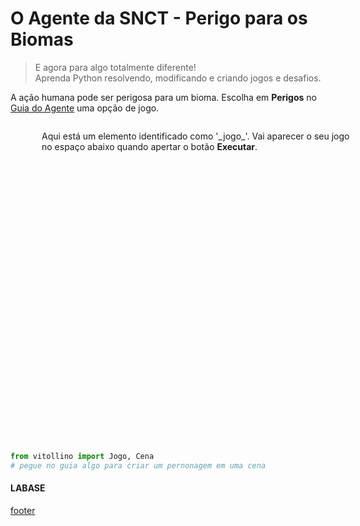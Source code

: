 <!---
Open Source program Pynoplia - Copyright © 2024  Carlo Oliveira** <carlo@nce.ufrj.br>,
PDX-License-Identifier:** `GNU General Public License v3.0 or later <http://is.gd/3Udt>`_.
-->
# O Agente da SNCT - Perigo para os Biomas
> E agora para algo totalmente diferente! <br>
> Aprenda Python resolvendo, modificando e criando jogos e desafios. <br>

A ação humana pode ser perigosa para um bioma.
Escolha em **Perigos** no [Guia do Agente](http://bit.ly/SNCT_24_G) uma opção de jogo.

<img src onerror="__did_got__('../../_prog/snct_ca.py')"></img>
<div id="_jogo_" style="position:relative; left:50px; min-height: 500px">
Aqui está um elemento identificado como '_jogo_'. 
Vai aparecer o seu jogo no espaço abaixo quando apertar o botão <b>Executar</b>.

</div>
<img id="caderno_per" src onerror="__widget__(this.id)"></img>


```python
from vitollino import Jogo, Cena
# pegue no guia algo para criar um pernonagem em uma cena
```

#### LABASE
[footer](footer.md ':include')